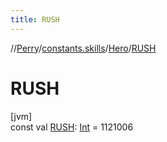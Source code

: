 ```yaml
---
title: RUSH
---
```

//[Perry](../../../index.html)/[constants.skills](../index.html)/[Hero](index.html)/[RUSH](-r-u-s-h.html)



# RUSH



[jvm]\
const val [RUSH](-r-u-s-h.html): [Int](https://kotlinlang.org/api/latest/jvm/stdlib/kotlin/-int/index.html) = 1121006




